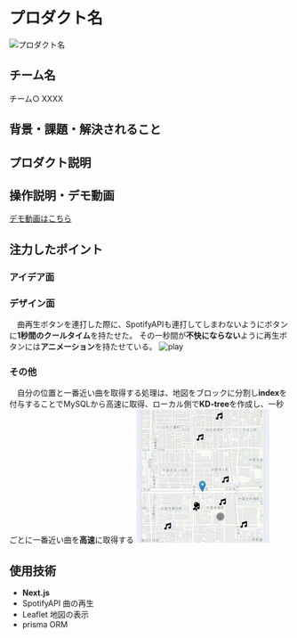 # プロダクト名 
<!-- プロダクト名に変更してください -->

![プロダクト名](https://kc3.me/cms/wp-content/uploads/2024/11/hack25-eyecatch.png)
<!-- プロダクト名・イメージ画像を差し変えてください -->


## チーム名
チーム○ XXXX
<!-- チームIDとチーム名を入力してください -->


## 背景・課題・解決されること

<!-- テーマ「関西をいい感じに」に対して、考案するプロダクトがどういった(Why)背景から思いついたのか、どのよう(What)な課題があり、どのよう(How)に解決するのかを入力してください -->


## プロダクト説明

<!-- 開発したプロダクトの説明を入力してください -->


## 操作説明・デモ動画
[デモ動画はこちら](https://www.youtube.com/watch?v=fbzGp0XJGq8)
<!-- 開発したプロダクトの操作説明について入力してください。また、操作説明デモ動画があれば、埋め込みやリンクを記載してください -->


## 注力したポイント

<!-- 開発したプロダクトの中で、特に注力して作成した箇所・ポイントについて入力してください -->
### アイデア面

### デザイン面
　曲再生ボタンを連打した際に、SpotifyAPIも連打してしまわないようにボタンに**1秒間のクールタイム**を持たせた。
その一秒間が**不快にならない**ように再生ボタンには**アニメーション**を持たせている。
![play](/image/player.gif)

### その他
　自分の位置と一番近い曲を取得する処理は、地図をブロックに分割し**index**を付与することでMySQLから高速に取得、ローカル側で**KD-tree**を作成し、一秒ごとに一番近い曲を**高速**に取得する
![map](/image/map.gif)

## 使用技術

- **Next.js**
- SpotifyAPI 曲の再生
- Leaflet 地図の表示
- prisma ORM
<!-- 使用技術を入力してください -->


<!--
markdownの記法はこちらを参照してください！
https://docs.github.com/ja/get-started/writing-on-github/getting-started-with-writing-and-formatting-on-github/basic-writing-and-formatting-syntax
-->
